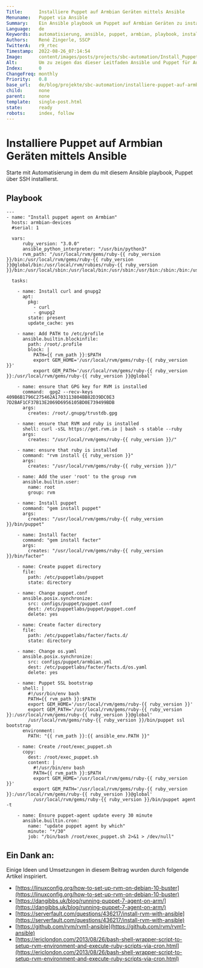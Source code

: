 ```yaml
---
Title:      Installiere Puppet auf Armbian Geräten mittels Ansible
Menuname:   Puppet via Ansible
Summary:    Ein Ansible playbook um Puppet auf Armbian Geräten zu installieren.
Language:   de
Keywords:   automatisierung, ansible, puppet, armbian, playbook, installation
Authors:    René Zingerle, SSCP
TwitterA:   r9_rtec
Timestamp:  2022-08-26_07:14:54
Image:      content/images/posts/projects/sbc-automation/Install_Puppet_via_Ansible.png
Alt:        Um zu zeigen das dieser Leitfaden Ansible und Puppet für Automatisierung verwendet kannst du Pfeile sehen die einen Kreis formen. Darüber steht Puppet und darunter Ansible.
Index:      0
ChangeFreq: monthly
Priority:   0.8
base_url:   de/blog/projekte/sbc-automation/installiere-puppet-auf-armbian-geräten-mittels-ansible.html
child:      none
parent:     none
template:   single-post.html
state:      ready
robots:     index, follow
---
```


# Installiere Puppet auf Armbian Geräten mittels Ansible

Starte mit Automatisierung in dem du mit diesem Ansible playbook, Puppet über SSH installierst.

## Playbook

```
---
- name: "Install puppet agent on Armbian"
  hosts: armbian-devices
  #serial: 1

  vars:
      ruby_version: "3.0.0"
      ansible_python_interpreter: "/usr/bin/python3"
      rvm_path: "/usr/local/rvm/gems/ruby-{{ ruby_version }}/bin:/usr/local/rvm/gems/ruby-{{ ruby_version }}@global/bin:/usr/local/rvm/rubies/ruby-{{ ruby_version }}/bin:/usr/local/sbin:/usr/local/bin:/usr/sbin:/usr/bin:/sbin:/bin:/usr/local/rvm/bin"

  tasks:

    - name: Install curl and gnupg2
      apt:
        pkg:
          - curl
          - gnupg2
        state: present
        update_cache: yes

    - name: Add PATH to /etc/profile
      ansible.builtin.blockinfile:
        path: /root/.profile
        block: |
          PATH={{ rvm_path }}:$PATH
          export GEM_HOME='/usr/local/rvm/gems/ruby-{{ ruby_version }}'
          export GEM_PATH='/usr/local/rvm/gems/ruby-{{ ruby_version }}:/usr/local/rvm/gems/ruby-{{ ruby_version }}@global'

    - name: ensure that GPG key for RVM is installed
      command:  gpg2 --recv-keys 409B6B1796C275462A1703113804BB82D39DC0E3 7D2BAF1CF37B13E2069D6956105BD0E739499BDB
      args:
        creates: /root/.gnupg/trustdb.gpg

    - name: ensure that RVM and ruby is installed
      shell: curl -sSL https://get.rvm.io | bash -s stable --ruby
      args:
        creates: "/usr/local/rvm/gems/ruby-{{ ruby_version }}/"

    - name: ensure that ruby is installed
      command: "rvm install {{ ruby_version }}"
      args:
        creates: "/usr/local/rvm/gems/ruby-{{ ruby_version }}/"

    - name: Add the user 'root' to the group rvm
      ansible.builtin.user:
        name: root
        group: rvm

    - name: Install puppet
      command: "gem install puppet"
      args:
        creates: "/usr/local/rvm/gems/ruby-{{ ruby_version }}/bin/puppet"

    - name: Install facter
      command: "gem install facter"
      args:
        creates: "/usr/local/rvm/gems/ruby-{{ ruby_version }}/bin/facter"

    - name: Create puppet directory
      file:
        path: /etc/puppetlabs/puppet
        state: directory

    - name: Change puppet.conf
      ansible.posix.synchronize:
        src: configs/puppet/puppet.conf
        dest: /etc/puppetlabs/puppet/puppet.conf
        delete: yes

    - name: Create facter directory
      file:
        path: /etc/puppetlabs/facter/facts.d/
        state: directory

    - name: Change os.yaml
      ansible.posix.synchronize:
        src: configs/puppet/armbian.yml
        dest: /etc/puppetlabs/facter/facts.d/os.yaml
        delete: yes

    - name: Puppet SSL bootstrap
      shell: |
        #!/usr/bin/env bash
        PATH={{ rvm_path }}:$PATH
        export GEM_HOME='/usr/local/rvm/gems/ruby-{{ ruby_version }}'
        export GEM_PATH='/usr/local/rvm/gems/ruby-{{ ruby_version }}:/usr/local/rvm/gems/ruby-{{ ruby_version }}@global'
        /usr/local/rvm/gems/ruby-{{ ruby_version }}/bin/puppet ssl bootstrap
      environment:
        PATH: "{{ rvm_path }}:{{ ansible_env.PATH }}"

    - name: Create /root/exec_puppet.sh
      copy:
        dest: /root/exec_puppet.sh
        content: |
          #!/usr/bin/env bash
          PATH={{ rvm_path }}:$PATH
          export GEM_HOME='/usr/local/rvm/gems/ruby-{{ ruby_version }}'
          export GEM_PATH='/usr/local/rvm/gems/ruby-{{ ruby_version }}:/usr/local/rvm/gems/ruby-{{ ruby_version }}@global'
          /usr/local/rvm/gems/ruby-{{ ruby_version }}/bin/puppet agent -t

    - name: Ensure puppet-agent update every 30 minute
      ansible.builtin.cron:
        name: "update puppet agent by which"
        minute: "*/30"
        job: "/bin/bash /root/exec_puppet.sh 2>&1 > /dev/null"
```

## Ein Dank an:

Einige Ideen und Umsetzungen in diesem Beitrag wurden durch folgende Artikel inspiriert.

- [https://linuxconfig.org/how-to-set-up-rvm-on-debian-10-buster](https://linuxconfig.org/how-to-set-up-rvm-on-debian-10-buster)
- [https://dangibbs.uk/blog/running-puppet-7-agent-on-arm/](https://dangibbs.uk/blog/running-puppet-7-agent-on-arm/)
- [https://serverfault.com/questions/436217/install-rvm-with-ansible](https://serverfault.com/questions/436217/install-rvm-with-ansible)
- [https://github.com/rvm/rvm1-ansible](https://github.com/rvm/rvm1-ansible)
- [https://ericlondon.com/2013/08/26/bash-shell-wrapper-script-to-setup-rvm-environment-and-execute-ruby-scripts-via-cron.html](https://ericlondon.com/2013/08/26/bash-shell-wrapper-script-to-setup-rvm-environment-and-execute-ruby-scripts-via-cron.html)

